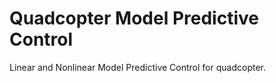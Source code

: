 # Quadcopter Model Predictive Control
Linear and Nonlinear Model Predictive Control for quadcopter. 
